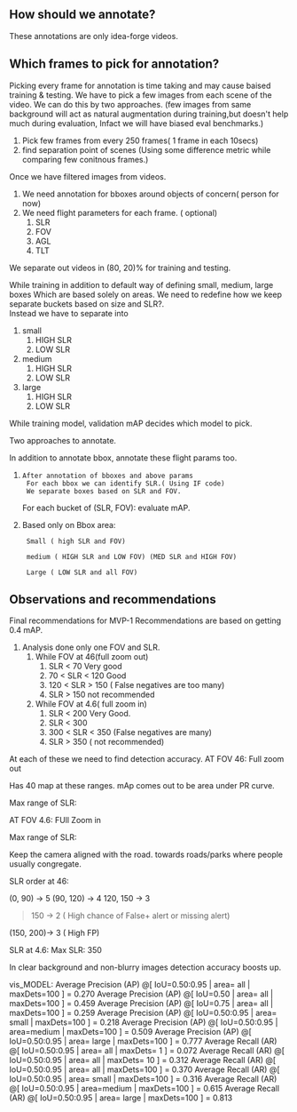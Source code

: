 ## How should we annotate? 
   These annotations are only idea-forge videos.

## Which frames to pick for annotation? 

   Picking every frame for annotation is time taking and may cause baised training & testing. 
We have to pick a few images from each scene of the video. We can do this by two approaches. (few images from same background will act as natural augmentation during training,but doesn't help much during evaluation, Infact we will have biased eval benchmarks.)

1. Pick few frames from every 250 frames( 1 frame in each  10secs)
2. find separation point of scenes (Using some difference metric while comparing few conitnous frames.)


Once we have filtered  images from videos. 
1. We need annotation for bboxes around objects of concern( person for now)
2. We need flight parameters for each frame. ( optional)
   1. SLR
   2. FOV
   3. AGL
   4. TLT

We separate out videos in (80, 20)% for training and testing. 

While training in addition to default way of defining small, medium, large boxes Which are based solely on areas. We need to redefine how we keep separate buckets based on size and SLR?.  
Instead we have to separate into 
 1. small   
    1. HIGH SLR
    2. LOW SLR
 2. medium 
    1. HIGH SLR
    2. LOW SLR
 3. large
    1. HIGH SLR
    2. LOW SLR

While training model, validation mAP decides which model to pick. 

Two approaches to annotate.

In addition to annotate bbox, annotate these flight params too.

1.     After annotation of bboxes and above params
        For each bbox we can identify SLR.( Using IF code)
        We separate boxes based on SLR and FOV. 

    For each bucket of (SLR, FOV): evaluate mAP. 

2. Based only on Bbox area:

        Small ( high SLR and FOV)

        medium ( HIGH SLR and LOW FOV) (MED SLR and HIGH FOV)

        Large ( LOW SLR and all FOV)

## Observations and recommendations
Final recommendations for MVP-1
Recommendations are based on getting 0.4 mAP.
1. Analysis done only one FOV and SLR. 
   1. While FOV at 46(full zoom out)
      1. SLR < 70  Very good
      2. 70 < SLR < 120 Good
      3. 120 < SLR > 150  ( False negatives are too many)
      4. SLR > 150 not recommended
   2. While FOV at 4.6( full zoom in) 
      1. SLR < 200 Very Good.
      2. SLR < 300
      3. 300 < SLR < 350 (False negatives are many)
      4. SLR > 350 ( not recommended)




At each of these we need to find detection accuracy. 
AT FOV 46: Full zoom out 

Has 40 map at these ranges. mAp comes out to be area under PR curve. 

Max range of SLR:

AT FOV 4.6: FUll Zoom in 

Max range of SLR: 

Keep the camera aligned with the road.  towards roads/parks where people usually congregate.

SLR order at 46:

(0, 90) -> 5
(90, 120) -> 4
120, 150 -> 3
> 150 -> 2 ( High chance of False+ alert or missing alert)

(150, 200)-> 3 ( High FP)

SLR at 4.6:
Max SLR: 350 

In clear background and non-blurry images detection accuracy boosts up. 

vis_MODEL:
Average Precision  (AP) @[ IoU=0.50:0.95 | area=   all | maxDets=100 ] = 0.270
 Average Precision  (AP) @[ IoU=0.50      | area=   all | maxDets=100 ] = 0.459
 Average Precision  (AP) @[ IoU=0.75      | area=   all | maxDets=100 ] = 0.259
 Average Precision  (AP) @[ IoU=0.50:0.95 | area= small | maxDets=100 ] = 0.218
 Average Precision  (AP) @[ IoU=0.50:0.95 | area=medium | maxDets=100 ] = 0.509
 Average Precision  (AP) @[ IoU=0.50:0.95 | area= large | maxDets=100 ] = 0.777
 Average Recall     (AR) @[ IoU=0.50:0.95 | area=   all | maxDets=  1 ] = 0.072
 Average Recall     (AR) @[ IoU=0.50:0.95 | area=   all | maxDets= 10 ] = 0.312
 Average Recall     (AR) @[ IoU=0.50:0.95 | area=   all | maxDets=100 ] = 0.370
 Average Recall     (AR) @[ IoU=0.50:0.95 | area= small | maxDets=100 ] = 0.316
 Average Recall     (AR) @[ IoU=0.50:0.95 | area=medium | maxDets=100 ] = 0.615
 Average Recall     (AR) @[ IoU=0.50:0.95 | area= large | maxDets=100 ] = 0.813